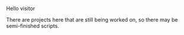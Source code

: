 Hello visitor

There are projects here that are still being worked on, so there may be semi-finished scripts.
